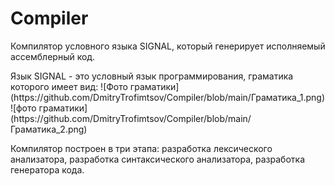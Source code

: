 # Compiler
<p>Компилятор условного языка SIGNAL, который генерирует исполняемый ассемблерный код.</p>
Язык SIGNAL - это условный язык программирования, граматика которого имеет вид:
![Фото граматики](https://github.com/DmitryTrofimtsov/Compiler/blob/main/Граматика_1.png)
![фото граматики](https://github.com/DmitryTrofimtsov/Compiler/blob/main/Граматика_2.png)

Компилятор построен в три этапа: разработка лексического анализатора, разработка синтаксического анализатора, разработка генератора кода.

